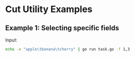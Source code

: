 # Cut Utility Examples

## Example 1: Selecting specific fields
Input:
```bash
echo -e "apple\tbanana\tcherry" | go run task.go -f 1,3

